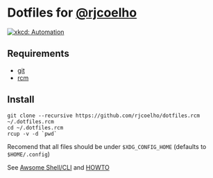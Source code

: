 # Dotfiles for [@rjcoelho](https://github.com/rjcoelho)

[![xkcd: Automation](http://imgs.xkcd.com/comics/automation.png)](http://xkcd.com/1319/)

## Requirements

- [git](https://github.com/git/git)
- [rcm](https://github.com/thoughtbot/rcm)

## Install
```
git clone --recursive https://github.com/rjcoelho/dotfiles.rcm ~/.dotfiles.rcm
cd ~/.dotfiles.rcm
rcup -v -d `pwd`
```

Recomend that all files should be under `$XDG_CONFIG_HOME` (defaults to `$HOME/.config`)

See [Awsome Shell/CLI](AWSOME) and [HOWTO](HOWTO)
